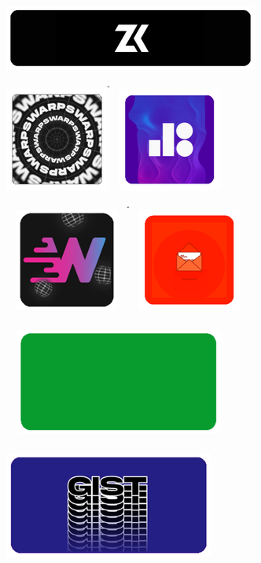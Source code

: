 <p style="align:center">


<a target="_blank" href="https://zank.it">
	<img align="center" style="vertical-align:top; margin:20px 0" width="835" src="images/zank.gif" />
</a>


<a target="_blank" href="http://warps.io/">
	<img align="center;" style="vertical-align:top; margin:20px 0" width="205" src="images/warps.gif" />
</a> 
<a target="_blank" href="http://bitrack.io/">
	<img align="center;" style="vertical-align:top; margin:20px 20px" width="205" src="images/bitrack.gif" />
</a> 
<a target="_blank" href="http://warpify.io/">
	<img align="center;" style="vertical-align:top; margin:20px 20px" width="205" src="images/warpify.gif" />
</a>
<a href="mailto:zank@outlook.it">
	<img align="center;" style="vertical-align:top; margin:20px 20px" width="205" src="images/mail.gif" />
</a> 
	

<a target="_blank" href="http://svuag.com/">
	<img align="center;" style="vertical-align:top; margin:20px 20px" width="415" src="images/svuag.gif" />
</a>
<a target="_blank" href="https://gist.github.com/zk-g">
	<img align="center;" style="margin: 20px 0;"  width="415" src="images/gist.gif" />
</a>



</p>
